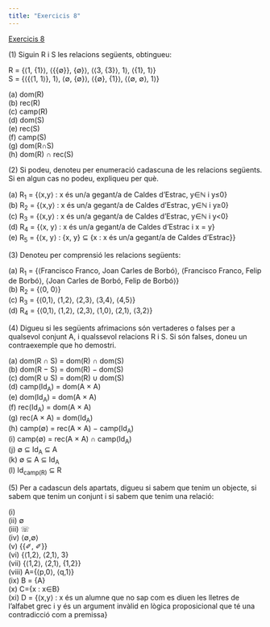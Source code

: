 ```yaml
---
title: "Exercicis 8"
---
```

[Exercicis 8](202211041941)

(1) Siguin R i S les relacions següents, obtingueu:

R = {⟨1, {1}⟩, ⟨{{∅}}, {∅}⟩, ⟨⟨3, {3}⟩, 1⟩, ⟨{1}, 1⟩}  
S = {⟨{⟨1, 1⟩}, 1⟩, ⟨∅, {∅}⟩, ⟨{∅}, {1}⟩, ⟨⟨∅, ∅⟩, 1⟩}

(a) dom(R)  
(b) rec(R)  
(c) camp(R)  
(d) dom(S)  
(e) rec(S)  
(f) camp(S)  
(g) dom(R∩S)  
(h) dom(R) ∩ rec(S)  

(2) Si podeu, denoteu per enumeració cadascuna de les relacions següents. Si
en algun cas no podeu, expliqueu per què.

(a) R<sub>1</sub> = {⟨x,y⟩ : x és un/a gegant/a de Caldes d’Estrac, y∈ℕ i y≤0}   
(b) R<sub>2</sub> = {⟨x,y⟩ : x és un/a gegant/a de Caldes d’Estrac, y∈ℕ i y≥0}   
(c) R<sub>3</sub> = {⟨x,y⟩ : x és un/a gegant/a de Caldes d’Estrac, y∈ℕ i y<0}  
(d) R<sub>4</sub> = {⟨x, y⟩ : x és un/a gegant/a de Caldes d’Estrac i x = y}  
(e) R<sub>5</sub> = {⟨x, y⟩ : {x, y} ⊆ {x : x és un/a gegant/a de Caldes d’Estrac}}  

(3) Denoteu per comprensió les relacions següents:

(a) R<sub>1</sub> = {⟨Francisco Franco, Joan Carles de Borbó⟩, ⟨Francisco Franco,
Felip de Borbó⟩, ⟨Joan Carles de Borbó, Felip de Borbó⟩}  
(b) R<sub>2</sub> = {⟨0, 0⟩}  
(c) R<sub>3</sub> = {⟨0,1⟩, ⟨1,2⟩, ⟨2,3⟩, ⟨3,4⟩, ⟨4,5⟩}  
(d) R<sub>4</sub> = {⟨0,1⟩, ⟨1,2⟩, ⟨2,3⟩, ⟨1,0⟩, ⟨2,1⟩, ⟨3,2⟩}  

(4) Digueu si les següents afrimacions són vertaderes o falses per a qualsevol conjunt A, i qualssevol relacions R i S. Si són falses, doneu un contraexemple que ho demostri.

(a) dom(R ∩ S) = dom(R) ∩ dom(S)  
(b) dom(R − S) = dom(R) − dom(S)  
(c) dom(R ∪ S) = dom(R) ∪ dom(S)  
(d) camp(Id<sub>A</sub>) = dom(A × A)  
(e) dom(Id<sub>A</sub>) = dom(A × A)  
(f) rec(Id<sub>A</sub>) = dom(A × A)  
(g) rec(A × A) = dom(Id<sub>A</sub>)  
(h) camp(∅) = rec(A × A) − camp(Id<sub>A</sub>)  
(i) camp(∅) = rec(A × A) ∩ camp(Id<sub>A</sub>)  
(j) ∅ ⊆ Id<sub>A</sub> ⊆ A  
(k) ∅ ⊆ A ⊆ Id<sub>A</sub>  
(l) Id<sub>camp(R)</sub> ⊆ R   

(5) Per a cadascun dels apartats, digueu si sabem que tenim un objecte, si sabem que tenim un conjunt i si sabem que tenim una relació:

(i)  
(ii) ∅  
(iii) ☏  
(iv) ⟨∅,∅⟩  
(v) {{✐, ✐}}  
(vi) {⟨1,2⟩, ⟨2,1⟩, 3}  
(vii) {⟨1,2⟩, ⟨2,1⟩, {1,2}}  
(viii) A={⟨p,0⟩, ⟨q,1⟩}  
(ix) B = {A}  
(x) C={x : x∈B}  
(xi) D = {⟨x,y⟩ : x és un alumne que no sap com es diuen les lletres de l’alfabet grec i y és un argument invàlid en lògica proposicional que té una contradicció com a premissa}  